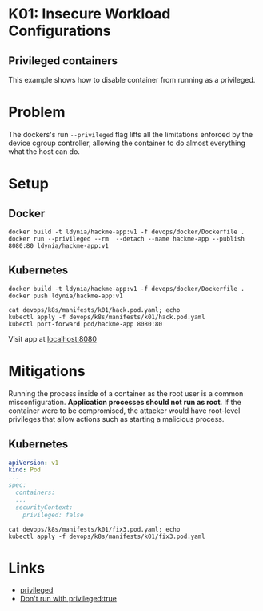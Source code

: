 # K01: Insecure Workload Configurations

## Privileged containers

This example shows how to disable container from running as a privileged.

# Problem

The dockers's run `--privileged` flag lifts all the limitations enforced by the device cgroup controller, allowing the container to do almost everything what the host can do.

# Setup

## Docker

```shell
docker build -t ldynia/hackme-app:v1 -f devops/docker/Dockerfile .
docker run --privileged --rm  --detach --name hackme-app --publish 8080:80 ldynia/hackme-app:v1
```

## Kubernetes

```shell
docker build -t ldynia/hackme-app:v1 -f devops/docker/Dockerfile .
docker push ldynia/hackme-app:v1

cat devops/k8s/manifests/k01/hack.pod.yaml; echo
kubectl apply -f devops/k8s/manifests/k01/hack.pod.yaml
kubectl port-forward pod/hackme-app 8080:80
```

Visit app at [localhost:8080](http://localhost:8080/)

# Mitigations

Running the process inside of a container as the root user is a common misconfiguration. **Application processes should not run as root**. If the container were to be compromised, the attacker would have root-level privileges that allow actions such as starting a malicious process.

## Kubernetes

```yaml
apiVersion: v1  
kind: Pod  
...
spec:  
  containers:  
  ...
  securityContext:  
    privileged: false
```

```shell
cat devops/k8s/manifests/k01/fix3.pod.yaml; echo
kubectl apply -f devops/k8s/manifests/k01/fix3.pod.yaml
```

# Links

- [privileged](https://docs.docker.com/engine/reference/commandline/run/#privileged)
- [Don't run with privileged:true](https://www.youtube.com/watch?v=tpsDgMtNObo)